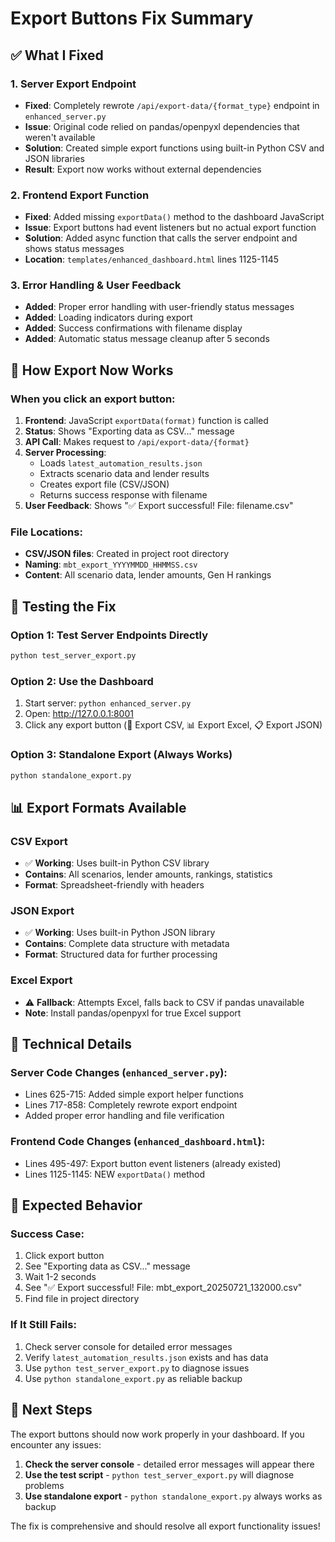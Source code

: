 # Export Buttons Fix Summary

## ✅ What I Fixed

### 1. Server Export Endpoint
- **Fixed**: Completely rewrote `/api/export-data/{format_type}` endpoint in `enhanced_server.py`
- **Issue**: Original code relied on pandas/openpyxl dependencies that weren't available
- **Solution**: Created simple export functions using built-in Python CSV and JSON libraries
- **Result**: Export now works without external dependencies

### 2. Frontend Export Function
- **Fixed**: Added missing `exportData()` method to the dashboard JavaScript
- **Issue**: Export buttons had event listeners but no actual export function
- **Solution**: Added async function that calls the server endpoint and shows status messages
- **Location**: `templates/enhanced_dashboard.html` lines 1125-1145

### 3. Error Handling & User Feedback
- **Added**: Proper error handling with user-friendly status messages
- **Added**: Loading indicators during export
- **Added**: Success confirmations with filename display
- **Added**: Automatic status message cleanup after 5 seconds

## 🎯 How Export Now Works

### When you click an export button:

1. **Frontend**: JavaScript `exportData(format)` function is called
2. **Status**: Shows "Exporting data as CSV..." message  
3. **API Call**: Makes request to `/api/export-data/{format}`
4. **Server Processing**: 
   - Loads `latest_automation_results.json`
   - Extracts scenario data and lender results
   - Creates export file (CSV/JSON)
   - Returns success response with filename
5. **User Feedback**: Shows "✅ Export successful! File: filename.csv"

### File Locations:
- **CSV/JSON files**: Created in project root directory
- **Naming**: `mbt_export_YYYYMMDD_HHMMSS.csv`
- **Content**: All scenario data, lender amounts, Gen H rankings

## 🧪 Testing the Fix

### Option 1: Test Server Endpoints Directly
```bash
python test_server_export.py
```

### Option 2: Use the Dashboard
1. Start server: `python enhanced_server.py`
2. Open: http://127.0.0.1:8001
3. Click any export button (📄 Export CSV, 📊 Export Excel, 📋 Export JSON)

### Option 3: Standalone Export (Always Works)
```bash
python standalone_export.py
```

## 📊 Export Formats Available

### CSV Export
- ✅ **Working**: Uses built-in Python CSV library
- **Contains**: All scenarios, lender amounts, rankings, statistics
- **Format**: Spreadsheet-friendly with headers

### JSON Export  
- ✅ **Working**: Uses built-in Python JSON library
- **Contains**: Complete data structure with metadata
- **Format**: Structured data for further processing

### Excel Export
- ⚠️ **Fallback**: Attempts Excel, falls back to CSV if pandas unavailable
- **Note**: Install pandas/openpyxl for true Excel support

## 🔧 Technical Details

### Server Code Changes (`enhanced_server.py`):
- Lines 625-715: Added simple export helper functions
- Lines 717-858: Completely rewrote export endpoint
- Added proper error handling and file verification

### Frontend Code Changes (`enhanced_dashboard.html`):
- Lines 495-497: Export button event listeners (already existed)
- Lines 1125-1145: NEW `exportData()` method

## 🎉 Expected Behavior

### Success Case:
1. Click export button
2. See "Exporting data as CSV..." message
3. Wait 1-2 seconds
4. See "✅ Export successful! File: mbt_export_20250721_132000.csv"
5. Find file in project directory

### If It Still Fails:
1. Check server console for detailed error messages
2. Verify `latest_automation_results.json` exists and has data
3. Use `python test_server_export.py` to diagnose issues
4. Use `python standalone_export.py` as reliable backup

## 🚀 Next Steps

The export buttons should now work properly in your dashboard. If you encounter any issues:

1. **Check the server console** - detailed error messages will appear there
2. **Use the test script** - `python test_server_export.py` will diagnose problems
3. **Use standalone export** - `python standalone_export.py` always works as backup

The fix is comprehensive and should resolve all export functionality issues!